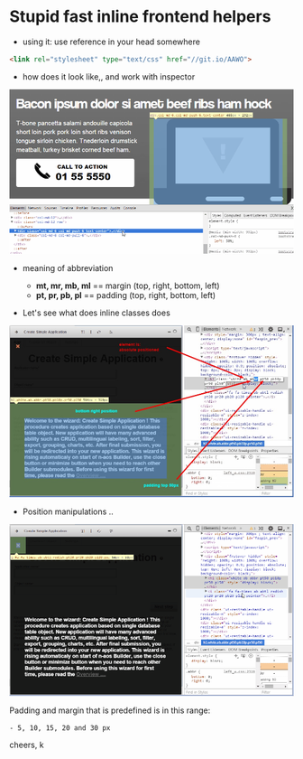# Stupid fast inline frontend helpers

* using it: use reference in your head somewhere

```html
<link rel="stylesheet" type="text/css" href="//git.io/AAWO">
```


* how does it look like,, and work with inspector

![explanation](little_explanation.gif?raw=true, "Little demo :)")


* meaning of abbreviation

	- **mt, mr, mb, ml** == margin (top, right, bottom, left)
	- **pt, pr, pb, pl** == padding (top, right, bottom, left)


* Let's see what does inline classes does

![explanation](explanation.jpg?raw=true, "Arrows to inline specific functions")

* Position manipulations ..

![explanation](positions.gif?raw=true, "Position manipulation")


Padding and margin that is predefined is in this range:

    - 5, 10, 15, 20 and 30 px


cheers, k